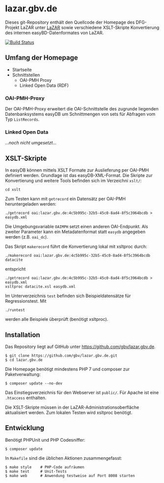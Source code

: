 # lazar.gbv.de

Dieses git-Repository enthält den Quellcode der Homepage des DFG-Projekt LaZAR
unter [LaZAR](http://lazar.gbv.de/) sowie verschiedene XSLT-Skripte
Konvertierung des internen easyBD-Datenformates von LaZAR.

[![Build Status](https://travis-ci.org/gbv/lazar.gbv.de.svg?branch=master)](https://travis-ci.org/gbv/lazar.gbv.de)


## Umfang der Homepage

- Startseite
- Schnittstellen
    - OAI-PMH Proxy
    - Linked Open Data (RDF)

### OAI-PMH-Proxy

Der OAI-PMH-Proxy erweitert die OAI-Schnittstelle des zugrunde liegenden
Datenbanksystems easyDB um Schnittmengen von sets für Abfragen vom Typ
`ListRecords`.

### Linked Open Data

*...noch nicht umgesetzt...*


## XSLT-Skripte

In easyDB können mittels XSLT Formate zur Auslieferung per OAI-PMH definiert werden. Grundlage ist das easyDB-XML-Format.  Die Skripte zur Konvertierung und weitere Tools befinden sich im Verzeichni `xslt/`:

    cd xslt

Zum Testen kann mit `getrecord` ein Datensätz per OAI-PMH heruntergeladen werden:

    ./getrecord oai:lazar.gbv.de:4c5b995c-32b5-45c0-8ad4-8f5c3964bcdb > easydb.xml

Die Umgebungsvariable `OAIMPH` setzt einen anderen OAI-Endpunkt. Als zweiter Parameter kann ein Metadatenformat statt `easydb` angegeben werden (z.B. `oai_dc`).

Das Skript `makerecord` führt die Konvertierung lokal mit xsltproc durch:

    ./makerecord oai:lazar.gbv.de:4c5b995c-32b5-45c0-8ad4-8f5c3964bcdb datacite

entspricht

    ./getrecord oai:lazar.gbv.de:4c5b995c-32b5-45c0-8ad4-8f5c3964bcdb > easydb.xml
    xsltproc datacite.xsl easydb.xml

Im Unterverzeichnis `test` befinden sich Beispieldatensätze für Regressionstest. Mit

    ./runtest

werden alle Beispiele überprüft (benötigt xsltproc).


## Installation

Das Repository liegt auf GitHub unter <https://github.com/gbv/lazar.gbv.de>.

    $ git clone https://github.com/gbv/lazar.gbv.de.git
    $ cd lazar.gbv.de

Die Homepage benötigt mindestens PHP 7 und composer zur Paketverwaltung:

    $ composer update --no-dev

Das Einstiegsverzeichnis für den Webserver ist `public/`. Für Apache ist eine
`.htaccess` enthalten.


Die XSLT-Skripte müssen in der LaZAR-Administrationsoberfläche aktualisiert
werden. Zum lokalen Testen wird xsltproc benötigt.


## Entwicklung

Benötigt PHPUnit und PHP Codesniffer:

    $ composer update

In `Makefile` sind die üblichen Aktionen zusammengefasst:

    $ make style    # PHP-Code aufräumen
    $ make test     # Unit-Tests
    $ make web      # Anwendung testweise auf Port 8008 starten

